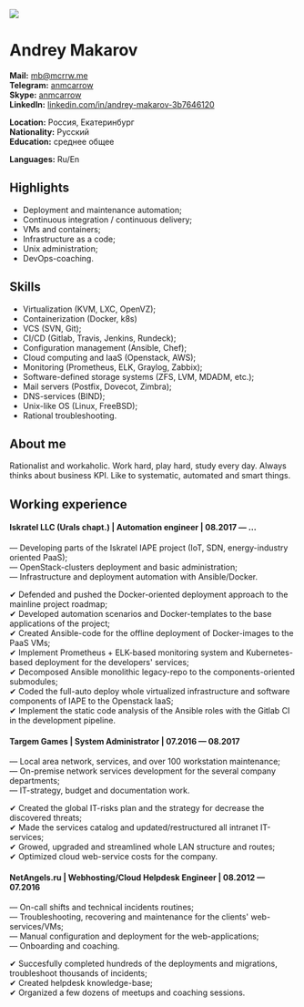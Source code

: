 ![](https://mcrrw.me/img/avatar.jpg)

Andrey Makarov
===========================

**Mail:** [mb@mcrrw.me](mailto:mb@mcrrw.me)  
**Telegram:** [anmcarrow](https://t.me/anmcarrow)  
**Skype:** [anmcarrow](skype:username)  
**LinkedIn:** [linkedin.com/in/andrey-makarov-3b7646120](https://linkedin.com/in/andrey-makarov-3b7646120/)

**Location:** Россия, Екатеринбург  
**Nationality:** Русский  
**Education:** среднее общее  

**Languages:** Ru/En  

Highlights
----------------------------

- Deployment and maintenance automation;  
- Continuous integration / continuous delivery;  
- VMs and containers;  
- Infrastructure as a code;  
- Unix administration;  
- DevOps-coaching.

Skills
----------------------------

- Virtualization (KVM, LXC, OpenVZ);  
- Containerization (Docker, k8s)
- VCS (SVN, Git);  
- CI/CD (Gitlab, Travis, Jenkins, Rundeck);  
- Configuration management (Ansible, Chef);  
- Cloud computing and IaaS (Openstack, AWS);  
- Monitoring (Prometheus, ELK, Graylog, Zabbix);  
- Software-defined storage systems (ZFS, LVM, MDADM, etc.);  
- Mail servers (Postfix, Dovecot, Zimbra);  
- DNS-services (BIND);  
- Unix-like OS (Linux, FreeBSD);  
- Rational troubleshooting.

About me
----------------------------

Rationalist and workaholic. Work hard, play hard, study every day. Always thinks about business KPI. Like to systematic, automated and smart things.

Working experience
----------------------------

####  Iskratel LLC (Urals chapt.) | Automation engineer | 08.2017 — ...

— Developing parts of the Iskratel IAPE project (IoT, SDN, energy-industry oriented PaaS);    
— OpenStack-clusters deployment and basic administration;    
— Infrastructure and deployment automation with Ansible/Docker.  

✔ Defended and pushed the Docker-oriented deployment approach to the mainline project roadmap;    
✔ Developed automation scenarios and Docker-templates to the base applications of the project;    
✔ Created Ansible-code for the offline deployment of Docker-images to the PaaS VMs;    
✔ Implement Prometheus + ELK-based monitoring system and Kubernetes-based deployment for the developers' services;    
✔ Decomposed Ansible monolithic legacy-repo to the components-oriented submodules;    
✔ Coded the full-auto deploy whole virtualized infrastructure and software components of IAPE to the Openstack IaaS;    
✔ Implement the static code analysis of the Ansible roles with the Gitlab CI in the development pipeline.

####  Targem Games | System Administrator | 07.2016 — 08.2017


— Local area network, services, and over 100 workstation maintenance;  
— On-premise network services development for the several company departments;  
— IT-strategy, budget and documentation work.

✔ Created the global IT-risks plan and the strategy for decrease the discovered threats;  
✔ Made the services catalog and updated/restructured all intranet IT-services;   
✔ Growed, upgraded and streamlined whole LAN structure and routes;  
✔ Optimized cloud web-service costs for the company.

####  NetAngels.ru | Webhosting/Cloud Helpdesk Engineer | 08.2012 — 07.2016

— On-call shifts and technical incidents routines;  
— Troubleshooting, recovering and maintenance for the clients' web-services/VMs;  
— Manual configuration and deployment for the web-applications;  
— Onboarding and coaching.  

✔ Succesfully completed hundreds of the deployments and migrations, troubleshoot thousands of incidents;  
✔ Created helpdesk knowledge-base;  
✔ Organized a few dozens of meetups and coaching sessions.


